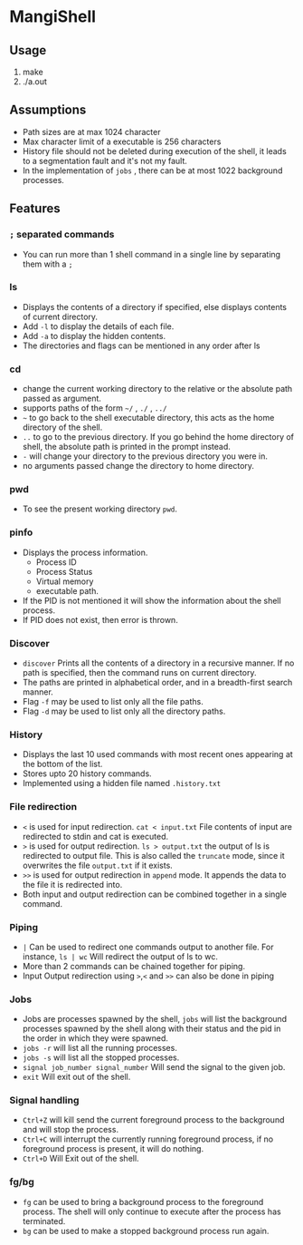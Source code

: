 # MangiShell

## Usage

1. make
2. ./a.out

## Assumptions

* Path sizes are at max 1024 character
* Max character limit of a executable is 256 characters
* History file should not be deleted during execution of the shell, it leads to a segmentation fault and it's not my fault.
* In the implementation of `jobs` , there can be at most 1022 background processes.

## Features

### `;` separated commands

- You can run more than 1 shell command in  a single line by separating them with a `;`

### ls

- Displays the contents of a directory if specified, else displays contents of current directory.
- Add `-l` to display the details of each file.
- Add `-a` to display the hidden contents.
- The directories and flags can be mentioned in any order after ls

### cd

- change the current working directory to the relative or the absolute path passed as argument.
- supports paths of the form `~/` , `./` , `../`
- `~` to go back to the shell executable directory, this acts as the home directory of the shell.
- `..` to go to the previous directory. If you go behind the home directory of shell, the absolute path is printed in the prompt instead.
- `-` will change your directory to the previous directory you were in.
- no arguments passed change the directory to home directory. 

### pwd

- To see the present working directory `pwd`.

### pinfo

- Displays the process information.
    - Process ID
    - Process Status
    - Virtual memory
    - executable path.
- If the PID is not mentioned it will show the information about the shell process.
- If PID does not exist, then error is thrown.

### Discover

- `discover` Prints all the contents of a directory in a recursive manner. If no path is specified, then the command runs on current directory.
- The paths are printed in alphabetical order, and in a breadth-first search manner.
- Flag `-f` may be used to list only all the file paths.
- Flag `-d` may be used to list only all the directory paths.

### History

- Displays the last 10 used commands with most recent ones appearing at the bottom of the list.
- Stores upto 20 history commands.
- Implemented using a hidden file named `.history.txt`

### File redirection

- `<` is used for input redirection. `cat < input.txt` File contents of input are redirected to stdin and cat is executed.
- `>`  is used for output redirection. `ls > output.txt` the output of ls is redirected to output file. This is also called the `truncate` mode, since it overwrites the file `output.txt` if it exists.
- `>>` is used for output redirection in `append` mode. It appends the data to the file it is redirected into.
- Both input and output redirection can be combined together in a single command.

### Piping

- `|` Can be used to redirect one commands output to another file. For instance, `ls | wc` Will redirect the output of ls to wc.
- More than 2 commands can be chained together for piping.
- Input Output redirection using `>`,`<` and `>>` can also be done in piping

### Jobs

- Jobs are processes spawned by the shell, `jobs` will list the background processes spawned by the shell along with their status and the pid in the order in which they were spawned.
- `jobs -r` will list all the running processes.
- `jobs -s` will list all the stopped processes.
- `signal job_number signal_number` Will send the signal to the given job.
- `exit` Will exit out of the shell.

### Signal handling

- `Ctrl+Z` will kill send the current foreground process to the background and will stop the process.
- `Ctrl+C` will interrupt the currently running foreground process, if no foreground process is present, it will do nothing.
- `Ctrl+D` Will Exit out of the shell.

### fg/bg

- `fg` can be used to bring a background process to the foreground process. The shell will only continue to execute after the process has terminated.
- `bg` can be used to make a stopped background process run again.
